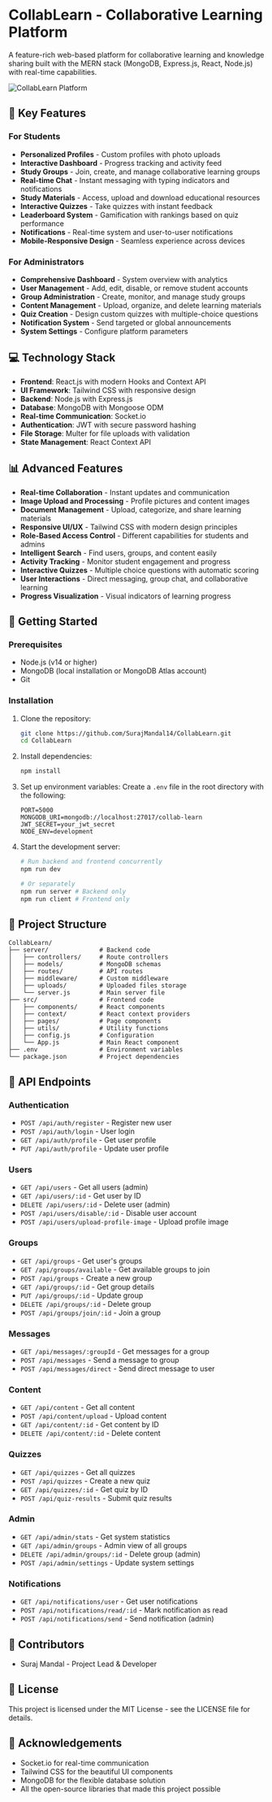 # CollabLearn - Collaborative Learning Platform

A feature-rich web-based platform for collaborative learning and knowledge sharing built with the MERN stack (MongoDB, Express.js, React, Node.js) with real-time capabilities.

![CollabLearn Platform](https://your-screenshot-url-here.png)

## 🌟 Key Features

### For Students

- **Personalized Profiles** - Custom profiles with photo uploads
- **Interactive Dashboard** - Progress tracking and activity feed
- **Study Groups** - Join, create, and manage collaborative learning groups
- **Real-time Chat** - Instant messaging with typing indicators and notifications
- **Study Materials** - Access, upload and download educational resources
- **Interactive Quizzes** - Take quizzes with instant feedback
- **Leaderboard System** - Gamification with rankings based on quiz performance
- **Notifications** - Real-time system and user-to-user notifications
- **Mobile-Responsive Design** - Seamless experience across devices

### For Administrators

- **Comprehensive Dashboard** - System overview with analytics
- **User Management** - Add, edit, disable, or remove student accounts
- **Group Administration** - Create, monitor, and manage study groups
- **Content Management** - Upload, organize, and delete learning materials
- **Quiz Creation** - Design custom quizzes with multiple-choice questions
- **Notification System** - Send targeted or global announcements
- **System Settings** - Configure platform parameters

## 💻 Technology Stack

- **Frontend**: React.js with modern Hooks and Context API
- **UI Framework**: Tailwind CSS with responsive design
- **Backend**: Node.js with Express.js
- **Database**: MongoDB with Mongoose ODM
- **Real-time Communication**: Socket.io
- **Authentication**: JWT with secure password hashing
- **File Storage**: Multer for file uploads with validation
- **State Management**: React Context API

## 📊 Advanced Features

- **Real-time Collaboration** - Instant updates and communication
- **Image Upload and Processing** - Profile pictures and content images
- **Document Management** - Upload, categorize, and share learning materials
- **Responsive UI/UX** - Tailwind CSS with modern design principles
- **Role-Based Access Control** - Different capabilities for students and admins
- **Intelligent Search** - Find users, groups, and content easily
- **Activity Tracking** - Monitor student engagement and progress
- **Interactive Quizzes** - Multiple choice questions with automatic scoring
- **User Interactions** - Direct messaging, group chat, and collaborative learning
- **Progress Visualization** - Visual indicators of learning progress

## 🚀 Getting Started

### Prerequisites

- Node.js (v14 or higher)
- MongoDB (local installation or MongoDB Atlas account)
- Git

### Installation

1. Clone the repository:

   ```bash
   git clone https://github.com/SurajMandal14/CollabLearn.git
   cd CollabLearn
   ```

2. Install dependencies:

   ```bash
   npm install
   ```

3. Set up environment variables:
   Create a `.env` file in the root directory with the following:

   ```
   PORT=5000
   MONGODB_URI=mongodb://localhost:27017/collab-learn
   JWT_SECRET=your_jwt_secret
   NODE_ENV=development
   ```

4. Start the development server:

   ```bash
   # Run backend and frontend concurrently
   npm run dev

   # Or separately
   npm run server # Backend only
   npm run client # Frontend only
   ```

## 📂 Project Structure

```
CollabLearn/
├── server/              # Backend code
│   ├── controllers/     # Route controllers
│   ├── models/          # MongoDB schemas
│   ├── routes/          # API routes
│   ├── middleware/      # Custom middleware
│   ├── uploads/         # Uploaded files storage
│   └── server.js        # Main server file
├── src/                 # Frontend code
│   ├── components/      # React components
│   ├── context/         # React context providers
│   ├── pages/           # Page components
│   ├── utils/           # Utility functions
│   ├── config.js        # Configuration
│   └── App.js           # Main React component
├── .env                 # Environment variables
└── package.json         # Project dependencies
```

## 🔄 API Endpoints

### Authentication

- `POST /api/auth/register` - Register new user
- `POST /api/auth/login` - User login
- `GET /api/auth/profile` - Get user profile
- `PUT /api/auth/profile` - Update user profile

### Users

- `GET /api/users` - Get all users (admin)
- `GET /api/users/:id` - Get user by ID
- `DELETE /api/users/:id` - Delete user (admin)
- `POST /api/users/disable/:id` - Disable user account
- `POST /api/users/upload-profile-image` - Upload profile image

### Groups

- `GET /api/groups` - Get user's groups
- `GET /api/groups/available` - Get available groups to join
- `POST /api/groups` - Create a new group
- `GET /api/groups/:id` - Get group details
- `PUT /api/groups/:id` - Update group
- `DELETE /api/groups/:id` - Delete group
- `POST /api/groups/join/:id` - Join a group

### Messages

- `GET /api/messages/:groupId` - Get messages for a group
- `POST /api/messages` - Send a message to group
- `POST /api/messages/direct` - Send direct message to user

### Content

- `GET /api/content` - Get all content
- `POST /api/content/upload` - Upload content
- `GET /api/content/:id` - Get content by ID
- `DELETE /api/content/:id` - Delete content

### Quizzes

- `GET /api/quizzes` - Get all quizzes
- `POST /api/quizzes` - Create a new quiz
- `GET /api/quizzes/:id` - Get quiz by ID
- `POST /api/quiz-results` - Submit quiz results

### Admin

- `GET /api/admin/stats` - Get system statistics
- `GET /api/admin/groups` - Admin view of all groups
- `DELETE /api/admin/groups/:id` - Delete group (admin)
- `POST /api/admin/settings` - Update system settings

### Notifications

- `GET /api/notifications/user` - Get user notifications
- `POST /api/notifications/read/:id` - Mark notification as read
- `POST /api/notifications/send` - Send notification (admin)

## 👥 Contributors

- Suraj Mandal - Project Lead & Developer

## 📄 License

This project is licensed under the MIT License - see the LICENSE file for details.

## 🙏 Acknowledgements

- Socket.io for real-time communication
- Tailwind CSS for the beautiful UI components
- MongoDB for the flexible database solution
- All the open-source libraries that made this project possible

